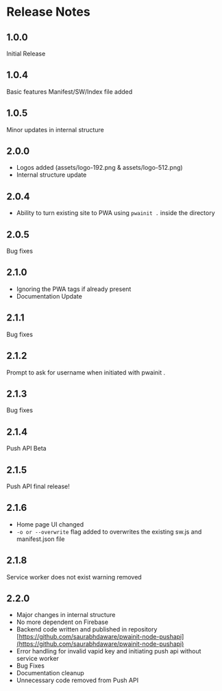 # Release Notes

## 1.0.0

Initial Release

## 1.0.4
Basic features Manifest/SW/Index file added

## 1.0.5 
Minor updates in internal structure

## 2.0.0
- Logos added (assets/logo-192.png & assets/logo-512.png)
- Internal structure update

## 2.0.4
- Ability to turn existing site to PWA using `pwainit .` inside the directory

## 2.0.5 
Bug fixes

## 2.1.0
- Ignoring the PWA tags if already present
- Documentation Update

## 2.1.1
Bug fixes

## 2.1.2
Prompt to ask for username when initiated with pwainit .

## 2.1.3
Bug fixes

## 2.1.4
Push API Beta

## 2.1.5
Push API final release!

## 2.1.6
- Home page UI changed
- `-o or --overwrite` flag added to overwrites the existing sw.js and manifest.json file

## 2.1.8
Service worker does not exist warning removed

## 2.2.0
- Major changes in internal structure
- No more dependent on Firebase
- Backend code written and published in repository [https://github.com/saurabhdaware/pwainit-node-pushapi](https://github.com/saurabhdaware/pwainit-node-pushapi)
- Error handling for invalid vapid key and initiating push api without service worker
- Bug Fixes
- Documentation cleanup
- Unnecessary code removed from Push API